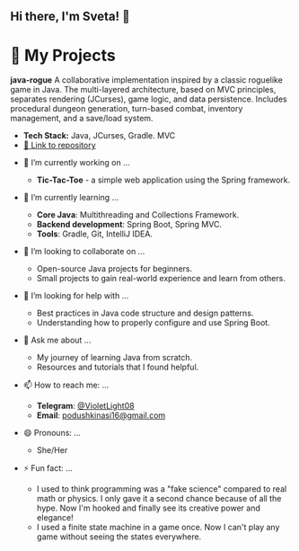 ## Hi there, I'm Sveta! 👋

# 🚀 My Projects

**java-rogue**
  A collaborative implementation  inspired by a classic roguelike game in Java. The multi-layered architecture, based on MVC principles, separates rendering (JCurses), game logic, and data persistence. Includes procedural dungeon generation, turn-based combat, inventory management, and a save/load system.

*   **Tech Stack:** Java, JCurses, Gradle. MVC
*   [🔗 Link to repository]([https://github.com/your-username/your-repo-name](https://github.com/Pillow-Sveta/java-rogue.git))


- 🔭 I’m currently working on ...
  - **Tic-Tac-Toe** - a simple web application using the Spring framework.

- 🌱 I’m currently learning ...
  - **Core Java**: Multithreading and Collections Framework.
  - **Backend development**: Spring Boot, Spring MVC.
  - **Tools**: Gradle, Git, IntelliJ IDEA.

- 👯 I’m looking to collaborate on ...
  - Open-source Java projects for beginners.
  - Small projects to gain real-world experience and learn from others.

- 🤔 I’m looking for help with ...
  - Best practices in Java code structure and design patterns.
  - Understanding how to properly configure and use Spring Boot.

- 💬 Ask me about ...
  - My journey of learning Java from scratch.
  - Resources and tutorials that I found helpful.

- 📫 How to reach me: ...
  - **Telegram**: [@VioletLight08](https://t.me/VioletLight08)
  - **Email**: [podushkinasi16@gmail.com](podushkinasi16@gmail.com)

- 😄 Pronouns: ...
  - She/Her
  
- ⚡ Fun fact: ...
  - I used to think programming was a "fake science" compared to real math or physics. 
    I only gave it a second chance because of all the hype. Now I'm hooked and finally see its creative power and elegance!
  - I used a finite state machine in a game once. Now I can't play any game without seeing the states everywhere. 
